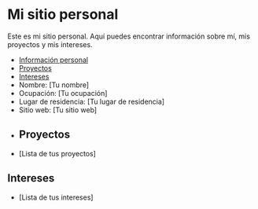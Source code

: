 # Mi sitio personal
 Este es mi sitio personal. Aquí puedes encontrar información sobre mí, mis
 proyectos y mis intereses.
  * [Información personal](#información-personal)
 * [Proyectos](#proyectos)
 * [Intereses](#intereses)
  * Nombre: [Tu nombre]
 * Ocupación: [Tu ocupación]
 * Lugar de residencia: [Tu lugar de residencia]
 * Sitio web: [Tu sitio web]
 * ## Proyectos
* [Lista de tus proyectos]
## Intereses
* [Lista de tus intereses]
